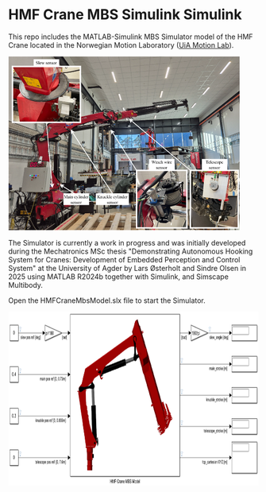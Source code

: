 # HMF Crane MBS Simulink Simulink

This repo includes the MATLAB-Simulink MBS Simulator model of the HMF Crane located in the Norwegian Motion Laboratory ([UiA Motion Lab](https://www.uia.no/motionlab)).

<img src="figs/HMFCraneMotionLab.png" alt="drawing" height="350"/> 

The Simulator is currently a work in progress and was initially developed during the Mechatronics MSc thesis "Demonstrating Autonomous Hooking System for Cranes: Development of Embedded Perception and Control System" at the University of Agder by Lars Østerholt and Sindre Olsen in 2025 using MATLAB R2024b together with Simulink, and Simscape Multibody.

Open the HMFCraneMbsModel.slx file to start the Simulator.

<img src="figs/SimulinkModel.png" alt="drawing" height="350"/> 